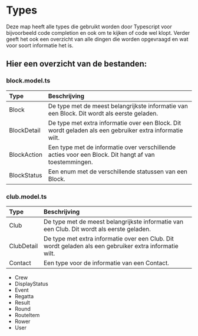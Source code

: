 # Types

Deze map heeft alle types die gebruikt worden door Typescript voor bijvoorbeeld code completion en ook om te kijken of code wel klopt. Verder geeft het ook een overzicht van alle dingen die worden opgevraagd en wat voor soort informatie het is.

## Hier een overzicht van de bestanden:
### block.model.ts
| Type | Beschrijving |
|:--|:--|
| Block | De type met de meest belangrijkste informatie van een Block. Dit wordt als eerste geladen. |
| BlockDetail | De type met extra informatie over een Block. Dit wordt geladen als een gebruiker extra informatie wilt. |
| BlockAction | Een type met de informatie over verschillende acties voor een Block. Dit hangt af van toestemmingen. |
| BlockStatus | Een enum met de verschillende statussen van een Block. |

### club.model.ts
| Type | Beschrijving |
|:--|:--|
| Club | De type met de meest belangrijkste informatie van een Club. Dit wordt als eerste geladen. |
| ClubDetail | De type met extra informatie over een Club. Dit wordt geladen als een gebruiker extra informatie wilt. |
| Contact | Een type voor de informatie van een Contact. |

- Crew
- DisplayStatus
- Event
- Regatta
- Result
- Round
- RouteItem
- Rower
- User